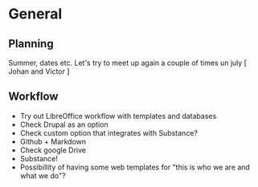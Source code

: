 # General <find something better later>

##  Planning
Summer, dates etc.
Let's try to meet up again a couple of times un july [ Johan and Victor ]

## Workflow <revise and polish later>

* Try out LibreOffice workflow with templates and databases
* Check Drupal as an option
* Check custom option that integrates with Substance?
*  Github + Markdown
* Check google Drive
* Substance!
* Possibillity of having some web templates for "this is who we are and what we do"?